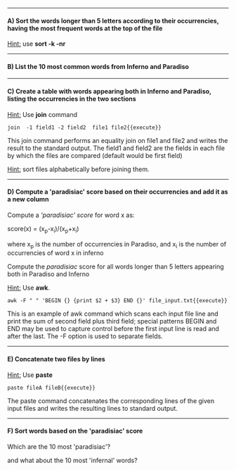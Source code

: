 
------------

#### A) Sort the words longer than 5 letters according to their occurrencies, having the most frequent words at the top of the file

<u>Hint:</u> use **sort -k -nr**

------------

#### B) List the 10 most common words from Inferno and Paradiso

-------------

#### C) Create a table with words appearing both in Inferno and Paradiso, listing the occurrencies in the two sections 

<u>Hint:</u> Use **join** command 

```
join  -1 field1 -2 field2  file1 file2{{execute}} 
```

 This join command performs an equality join on file1 and file2 
 and writes the result to the standard output. The field1 and field2 are the fields 
 in each file by which the files are compared (default would be first field)

<u>Hint:</u>  sort files alphabetically before joining them.

-------------

#### D) Compute a 'paradisiac' score based on their occurrencies and add it as a new column

Compute a *'paradisiac' score* for word x as: 


 score(x) = (x<sub>p</sub>-x<sub>i</sub>)/(x<sub>p</sub>+x<sub>i</sub>)


where x<sub>p</sub> is the number of occurrencies in Paradiso, 
and x<sub>i</sub> is the number of occurrencies of word x in inferno

Compute the *paradisiac* score for all words longer than 5 letters appearing both in Paradiso and Inferno

<u>Hint:</u> Use **awk**. 

```
awk -F " " 'BEGIN {} {print $2 + $3} END {}' file_input.txt{{execute}} 
```
This is an example of awk command which
scans each input file line and print the sum of second field plus third field;
 special patterns BEGIN and END may be used to 
capture control before the first input line is read and after the last.
The -F option is used to separate fields.

------------

#### E) Concatenate two files by lines

<u>Hint:</u> Use **paste**

```
paste fileA fileB{{execute}} 
``` 

The paste command concatenates the corresponding lines of the given input files
and writes the resulting lines to standard   output.

-------------

#### F) Sort words based on the 'paradisiac' score 

Which are the 10 most 'paradisiac'? 

and what about the 10 most 'infernal' words?
